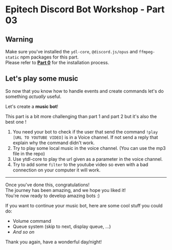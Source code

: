 # Epitech Discord Bot Workshop - Part 03

## Warning
Make sure you've installed the `ydl-core`, `@discord.js/opus` and `ffmpeg-static` npm packages for this part.  
Please refer to [**Part 0**](Part0_installandsetup.md) for the installation process.

## Let's play some music

So now that you know how to handle events and create commands let's do something *actually* useful.

Let's create a **music bot**!

This part is a bit more challenging than part 1 and part 2 but it's also the best one !

1) You need your bot to check if the user that send the command `!play [URL TO YOUTUBE VIDEO]` is in a Voice channel.
If not send a reply that explain why the command didn't work.
1) Try to play some local music in the voice channel. (You can use the mp3 file in the repo)
1) Use ytdl-core to play the url given as a parameter in the voice channel.
1) Try to add some `filter` to the youtube video so even with a bad connection on your computer it will work.

---

Once you've done this, congratulations!  
The journey has been amazing, and we hope you liked it!  
You're now ready to develop amazing bots :)

If you want to continue your music bot, here are some cool stuff you could do:
* Volume command
* Queue system (skip to next, display queue, ...)
* *And so on*

Thank you again, have a wonderful day/night!
